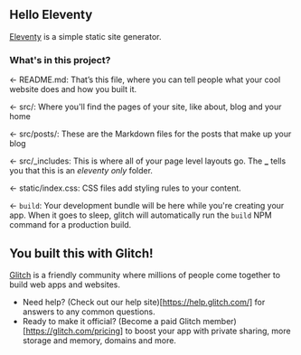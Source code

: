 ## Hello Eleventy

[Eleventy](https://www.11ty.dev/) is a simple static site generator.

### What's in this project?

← README.md: That’s this file, where you can tell people what your cool website does and how you built it.

← src/: Where you'll find the pages of your site, like about, blog and your home

← src/posts/: These are the Markdown files for the posts that make up your blog

← src/\_includes: This is where all of your page level layouts go. The **\_** tells you that this is an _eleventy only_ folder.

← static/index.css: CSS files add styling rules to your content.

← `build`: Your development bundle will be here while you're creating your app. When it goes to sleep, glitch will automatically run the `build` NPM command for a production build.

## You built this with Glitch!

[Glitch](https://glitch.com) is a friendly community where millions of people come together to build web apps and websites.

- Need help? (Check out our help site)[https://help.glitch.com/] for answers to any common questions.
- Ready to make it official? (Become a paid Glitch member)[https://glitch.com/pricing] to boost your app with private sharing, more storage and memory, domains and more.
